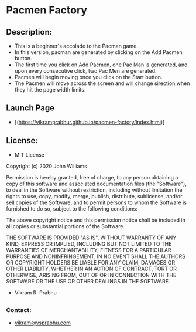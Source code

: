 # Pacmen Factory

## Description:
  - This is a beginner's accolade to the Pacman game.
  - In this version, pacman are generated by clicking on the Add Pacmen button.
  - The first time you click on Add Pacmen, one Pac Man is generated, and upon every consecutive click, two Pac Men are generated.
  - Pacmen will begin moving once you click on the Start button.
  - The Pacmen will move across the screen and will change sirection when they hit the page width limits.

##

## Launch Page

- [(https://vikramprabhur.github.io/pacmen-factory/index.html)]

## License:
- MIT License

Copyright (c) 2020 John Williams

Permission is hereby granted, free of charge, to any person obtaining a copy
of this software and associated documentation files (the "Software"), to deal
in the Software without restriction, including without limitation the rights
to use, copy, modify, merge, publish, distribute, sublicense, and/or sell
copies of the Software, and to permit persons to whom the Software is
furnished to do so, subject to the following conditions:

The above copyright notice and this permission notice shall be included in all
copies or substantial portions of the Software.

THE SOFTWARE IS PROVIDED "AS IS", WITHOUT WARRANTY OF ANY KIND, EXPRESS OR
IMPLIED, INCLUDING BUT NOT LIMITED TO THE WARRANTIES OF MERCHANTABILITY,
FITNESS FOR A PARTICULAR PURPOSE AND NONINFRINGEMENT. IN NO EVENT SHALL THE
AUTHORS OR COPYRIGHT HOLDERS BE LIABLE FOR ANY CLAIM, DAMAGES OR OTHER
LIABILITY, WHETHER IN AN ACTION OF CONTRACT, TORT OR OTHERWISE, ARISING FROM,
OUT OF OR IN CONNECTION WITH THE SOFTWARE OR THE USE OR OTHER DEALINGS IN THE
SOFTWARE.

- Vikram R. Prabhu

##

### Contact:
- vikram@vsprabhu.com
